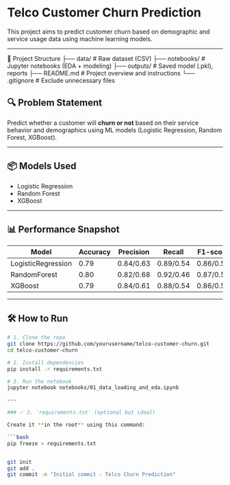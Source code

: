 # Telco Customer Churn Prediction

This project aims to predict customer churn based on demographic and service usage data using machine learning models.

---
📁 Project Structure
├── data/                        # Raw dataset (CSV)
├── notebooks/                  # Jupyter notebooks (EDA + modeling)
├── outputs/                    # Saved model (.pkl), reports
├── README.md                   # Project overview and instructions
└── .gitignore                  # Exclude unnecessary files

## 🔍 Problem Statement

Predict whether a customer will **churn or not** based on their service behavior and demographics using ML models (Logistic Regression, Random Forest, XGBoost).

---

## 📦 Models Used

- Logistic Regression
- Random Forest
- XGBoost

---

## 📊 Performance Snapshot

| Model            | Accuracy | Precision | Recall | F1-score |
|------------------|----------|-----------|--------|----------|
| LogisticRegression | 0.79     | 0.84/0.63 | 0.89/0.54 | 0.86/0.58 |
| RandomForest       | 0.80     | 0.82/0.68 | 0.92/0.46 | 0.87/0.55 |
| XGBoost            | 0.79     | 0.84/0.61 | 0.88/0.54 | 0.86/0.57 |

---

## 🛠️ How to Run

```bash
# 1. Clone the repo
git clone https://github.com/yourusername/telco-customer-churn.git
cd telco-customer-churn

# 2. Install dependencies
pip install -r requirements.txt

# 3. Run the notebook
jupyter notebook notebooks/01_data_loading_and_eda.ipynb

---

### ✅ 3. `requirements.txt` (optional but ideal)

Create it **in the root** using this command:

```bash
pip freeze > requirements.txt


git init
git add .
git commit -m "Initial commit - Telco Churn Prediction"
